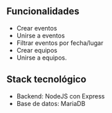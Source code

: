 ## Funcionalidades
- Crear eventos
- Unirse a eventos
- Filtrar eventos por fecha/lugar
- Crear equipos
- Unirse a equipos.

## Stack tecnológico
- Backend: NodeJS con Express
- Base de datos: MariaDB